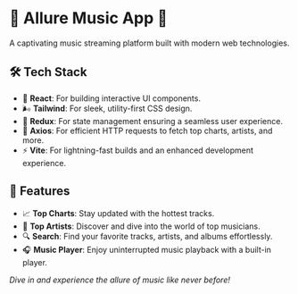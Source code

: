 # 🎵 Allure Music App 🎵

A captivating music streaming platform built with modern web technologies.

## 🛠️ Tech Stack
- 📘 **React**: For building interactive UI components.
- 🌬️ **Tailwind**: For sleek, utility-first CSS design.
- 🔄 **Redux**: For state management ensuring a seamless user experience.
- 📡 **Axios**: For efficient HTTP requests to fetch top charts, artists, and more.
- ⚡ **Vite**: For lightning-fast builds and an enhanced development experience.

## 🌟 Features
- 📈 **Top Charts**: Stay updated with the hottest tracks.
- 🎤 **Top Artists**: Discover and dive into the world of top musicians.
- 🔍 **Search**: Find your favorite tracks, artists, and albums effortlessly.
- 🎧 **Music Player**: Enjoy uninterrupted music playback with a built-in player.

_Dive in and experience the allure of music like never before!_
